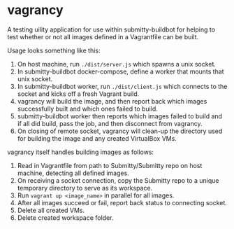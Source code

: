 vagrancy
========

A testing uility application for use within submitty-buildbot for
helping to test whether or not all images defined in a Vagrantfile
can be built.

Usage looks something like this:

1. On host machine, run `./dist/server.js` which spawns a unix socket.
1. In submitty-buildbot docker-compose, define a worker that mounts
    that unix socket.
1. In submitty-buildbot worker, run `./dist/client.js` which connects to
    the socket and kicks off a fresh Vagrant build.
1. vagrancy will build the image, and then report back which images
    successfully built and which ones failed to build.
1. submitty-buildbot worker then reports which images failed to build
    and if all did build, pass the job, and then disconnect from vagrancy.
1. On closing of remote socket, vagrancy will clean-up the directory used
    for building the image and any created VirtualBox VMs.

vagrancy itself handles building images as follows:

1. Read in Vagrantfile from path to Submitty/Submitty repo on host machine,
    detecting all defined images.
1. On receiving a socket connection, copy the Submitty repo to a unique
    temporary directory to serve as its workspace.
1. Run `vagrant up <image_name>` in parallel for all images.
1. After all images succeed or fail, report back status to connecting socket.
1. Delete all created VMs.
1. Delete created workspace folder.

